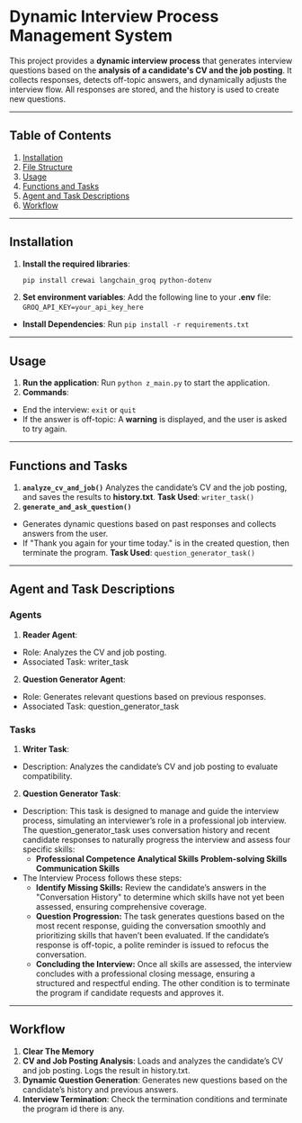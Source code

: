 # **Dynamic Interview Process Management System**

This project provides a **dynamic interview process** that generates interview questions based on the **analysis of a candidate's CV and the job posting**. It collects responses, detects off-topic answers, and dynamically adjusts the interview flow. All responses are stored, and the history is used to create new questions.

---

## **Table of Contents**

1. [Installation](#installation)  
2. [File Structure](#file-structure)  
3. [Usage](#usage)  
4. [Functions and Tasks](#functions-and-tasks)  
5. [Agent and Task Descriptions](#agent-and-task-descriptions)  
6. [Workflow](#workflow)  
 

---

## **Installation**

1. **Install the required libraries**:
   ```bash
   pip install crewai langchain_groq python-dotenv

2. **Set environment variables**:
   Add the following line to your **.env** file:
`GROQ_API_KEY=your_api_key_here`

- **Install Dependencies**: Run `pip install -r requirements.txt`
    

---


## **Usage**
1. **Run the application**: Run `python z_main.py` to start the application.
2. **Commands**:
- End the interview: `exit` or `quit`
- If the answer is off-topic: A **warning** is displayed, and the user is asked to try again.


---


## **Functions and Tasks**
1. **`analyze_cv_and_job()`**
Analyzes the candidate’s CV and the job posting, and saves the results to **history.txt**.
**Task Used**: `writer_task()` 
2. **`generate_and_ask_question()`**
* Generates dynamic questions based on past responses and collects answers from the user.
* If "Thank you again for your time today." is in the created question, then terminate the program.
**Task Used**: `question_generator_task()`


---

## Agent and Task Descriptions
### Agents
1. **Reader Agent**:
- Role: Analyzes the CV and job posting.
- Associated Task: writer_task
2. **Question Generator Agent**:
- Role: Generates relevant questions based on previous responses.
- Associated Task: question_generator_task


### Tasks
1. **Writer Task**:
- Description: Analyzes the candidate’s CV and job posting to evaluate compatibility.
2. **Question Generator Task**:
- Description: This task is designed to manage and guide the interview process, simulating an interviewer’s role in a professional job interview. The question_generator_task uses conversation history and recent candidate responses to naturally progress the interview and assess four specific skills:
   * **Professional Competence**
    **Analytical Skills**
    **Problem-solving Skills**
    **Communication Skills**
- The Interview Process follows these steps:
  - **Identify Missing Skills:** Review the candidate’s answers in the "Conversation History" to determine which skills have not yet been assessed, ensuring comprehensive coverage.
  - **Question Progression:** The task generates questions based on the most recent response, guiding the conversation smoothly and prioritizing skills that haven’t been evaluated. If the candidate’s response is off-topic, a polite reminder is issued to refocus the conversation.
  - **Concluding the Interview:** Once all skills are assessed, the interview concludes with a professional closing message, ensuring a structured and respectful ending. The other condition is to terminate the program if candidate requests and approves it.


---

## Workflow
1. **Clear The Memory**
2. **CV and Job Posting Analysis**:
Loads and analyzes the candidate’s CV and job posting. Logs the result in history.txt.
3. **Dynamic Question Generation**:
Generates new questions based on the candidate’s history and previous answers.
4. **Interview Termination**:
Check the termination conditions and terminate the program id there is any.

